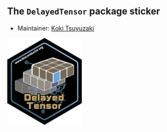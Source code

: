 ## The `DelayedTensor` package sticker

* Maintainer: [Koki Tsuyuzaki](https://github.com/kokitsuyuzaki/)

<img src=DelayedTensor.png height="200">